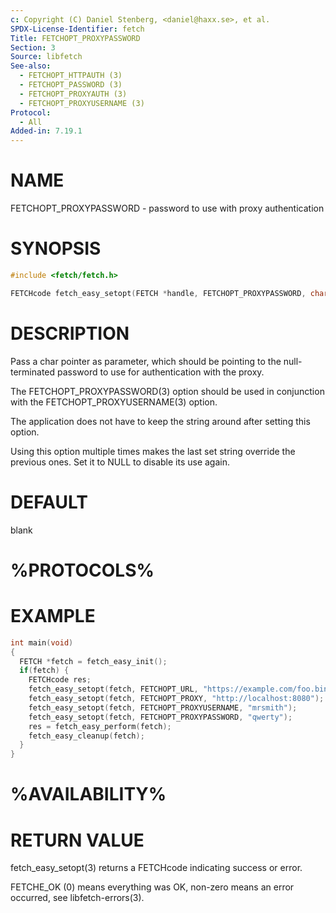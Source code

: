 ```yaml
---
c: Copyright (C) Daniel Stenberg, <daniel@haxx.se>, et al.
SPDX-License-Identifier: fetch
Title: FETCHOPT_PROXYPASSWORD
Section: 3
Source: libfetch
See-also:
  - FETCHOPT_HTTPAUTH (3)
  - FETCHOPT_PASSWORD (3)
  - FETCHOPT_PROXYAUTH (3)
  - FETCHOPT_PROXYUSERNAME (3)
Protocol:
  - All
Added-in: 7.19.1
---
```


# NAME

FETCHOPT_PROXYPASSWORD - password to use with proxy authentication

# SYNOPSIS

~~~c
#include <fetch/fetch.h>

FETCHcode fetch_easy_setopt(FETCH *handle, FETCHOPT_PROXYPASSWORD, char *pwd);
~~~

# DESCRIPTION

Pass a char pointer as parameter, which should be pointing to the
null-terminated password to use for authentication with the proxy.

The FETCHOPT_PROXYPASSWORD(3) option should be used in conjunction with the
FETCHOPT_PROXYUSERNAME(3) option.

The application does not have to keep the string around after setting this
option.

Using this option multiple times makes the last set string override the
previous ones. Set it to NULL to disable its use again.

# DEFAULT

blank

# %PROTOCOLS%

# EXAMPLE

~~~c
int main(void)
{
  FETCH *fetch = fetch_easy_init();
  if(fetch) {
    FETCHcode res;
    fetch_easy_setopt(fetch, FETCHOPT_URL, "https://example.com/foo.bin");
    fetch_easy_setopt(fetch, FETCHOPT_PROXY, "http://localhost:8080");
    fetch_easy_setopt(fetch, FETCHOPT_PROXYUSERNAME, "mrsmith");
    fetch_easy_setopt(fetch, FETCHOPT_PROXYPASSWORD, "qwerty");
    res = fetch_easy_perform(fetch);
    fetch_easy_cleanup(fetch);
  }
}
~~~

# %AVAILABILITY%

# RETURN VALUE

fetch_easy_setopt(3) returns a FETCHcode indicating success or error.

FETCHE_OK (0) means everything was OK, non-zero means an error occurred, see
libfetch-errors(3).
